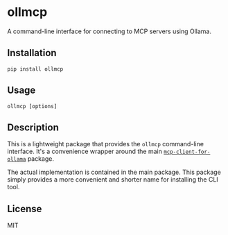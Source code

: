 # ollmcp

A command-line interface for connecting to MCP servers using Ollama.

## Installation

```
pip install ollmcp
```

## Usage

```
ollmcp [options]
```

## Description

This is a lightweight package that provides the `ollmcp` command-line interface. It's a convenience wrapper around the main [`mcp-client-for-ollama`](https://github.com/jonigl/mcp-client-for-ollama) package.

The actual implementation is contained in the main package. This package simply provides a more convenient and shorter name for installing the CLI tool.

## License

MIT

